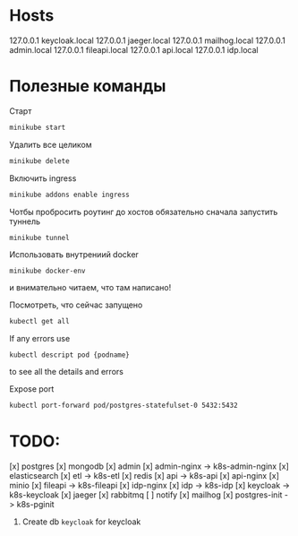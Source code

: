 # Hosts
127.0.0.1 	keycloak.local
127.0.0.1 	jaeger.local
127.0.0.1   mailhog.local
127.0.0.1   admin.local
127.0.0.1   fileapi.local
127.0.0.1   api.local
127.0.0.1   idp.local

# Полезные команды

Старт
```bash
minikube start
```

Удалить все целиком
```bash
minikube delete
```

Включить ingress
```bash
minikube addons enable ingress 
```

Чотбы пробросить роутинг до хостов обязательно сначала запустить туннель
```bash
minikube tunnel
```

Использовать внутрениий docker
```
minikube docker-env
```
и внимательно читаем, что там написано!


Посмотреть, что сейчас запущено
```bash
kubectl get all
```

If any errors use
```
kubectl descript pod {podname}
```
to see all the details and errors

Expose port
```bash
kubectl port-forward pod/postgres-statefulset-0 5432:5432
```



# TODO:
[x] postgres
[x] mongodb
[x] admin
[x] admin-nginx -> k8s-admin-nginx
[x] elasticsearch
[x] etl -> k8s-etl
[x] redis
[x] api -> k8s-api
[x] api-nginx
[x] minio
[x] fileapi -> k8s-fileapi
[x] idp-nginx
[x] idp -> k8s-idp
[x] keycloak -> k8s-keycloak
[x] jaeger
[x] rabbitmq
[ ] notify
[x] mailhog
[x] postgres-init -> k8s-pginit


1. Create db `keycloak` for keycloak